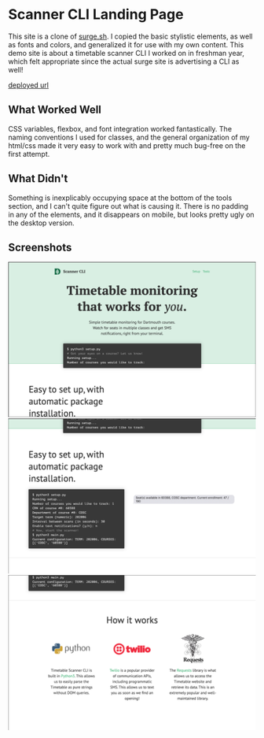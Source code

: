 # Scanner CLI Landing Page

This site is a clone of [surge.sh](https://surge.sh). I copied the basic stylistic elements, as well as fonts and colors, and generalized it for use with my own content. This demo site is about a timetable scanner CLI I worked on in freshman year, which felt appropriate since the actual surge site is advertising a CLI as well!

[deployed url](http://url-if-deployed-here)

## What Worked Well

CSS variables, flexbox, and font integration worked fantastically. The naming conventions I used for classes, and the general organization of my html/css made it very easy to work with and pretty much bug-free on the first attempt.

## What Didn't

Something is inexplicably occupying space at the bottom of the tools section, and I can't quite figure out what is causing it. There is no padding in any of the elements, and it disappears on mobile, but looks pretty ugly on the desktop version.

## Screenshots

![1](./screenshots/1.png)
![2](./screenshots/2.png)
![3](./screenshots/3.png)
